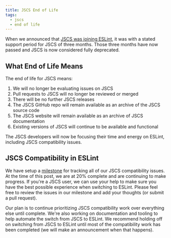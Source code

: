 ```yaml
---
title: JSCS End of Life
tags:
  - jscs
  - end of life
---
```


When we announced that [JSCS was joining ESLint](https://eslint.org/blog/2016/04/welcoming-jscs-to-eslint), it was with a stated support period for JSCS of three months. Those three months have now passed and JSCS is now considered fully deprecated.

## What End of Life Means

The end of life for JSCS means:

1. We will no longer be evaluating issues on JSCS
2. Pull requests to JSCS will no longer be reviewed or merged
3. There will be no further JSCS releases
4. The JSCS GitHub repo will remain available as an archive of the JSCS source code
5. The JSCS website will remain available as an archive of JSCS documentation
6. Existing versions of JSCS will continue to be available and functional

The JSCS developers will now be focusing their time and energy on ESLint, including JSCS compatibility issues.

## JSCS Compatibility in ESLint

We have setup a [milestone](https://github.com/eslint/eslint/milestone/15) for tracking all of our JSCS compatibility issues. At the time of this post, we are at 20% complete and are continuing to make progress. If you're a JSCS user, we can use your help to make sure you have the best possible experience when switching to ESLint. Please feel free to review the issues in our milestone and add your thoughts (or submit a pull request).

Our plan is to continue prioritizing JSCS compatibility work over everything else until complete. We're also working on documentation and tooling to help automate the switch from JSCS to ESLint. We recommend holding off on switching from JSCS to ESLint until most of the compatibility work has been completed (we will make an announcement when that happens).
